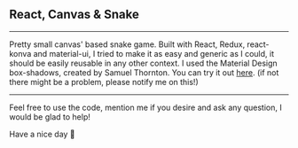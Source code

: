## React, Canvas & Snake

----------

Pretty small canvas' based snake game. Built with React, Redux, react-konva and material-ui, I tried to make it as easy and generic as I could, it should be easily reusable in any other context. I used the Material Design box-shadows, created by Samuel Thornton.
You can try it out [here](https://thomasgrivet.fr). (if not there might be a problem, please notify me on this!)

----------

Feel free to use the code, mention me if you desire and ask any question, I would be glad to help!

Have a nice day 🐍
